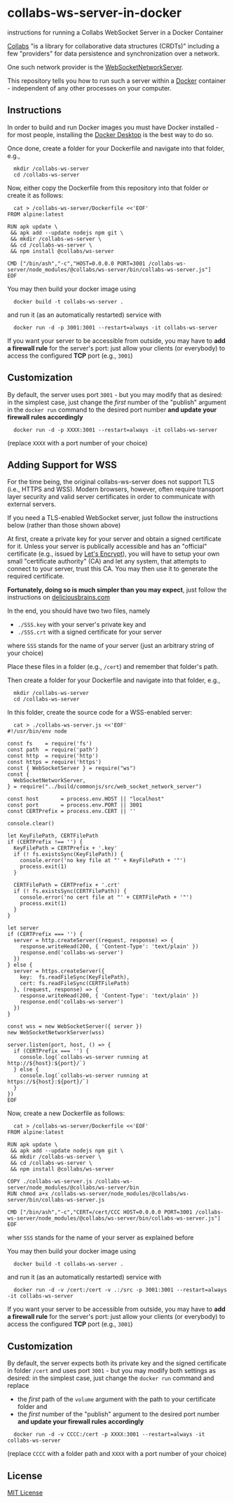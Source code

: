 # collabs-ws-server-in-docker #

instructions for running a Collabs WebSocket Server in a Docker Container

[Collabs](https://collabs.readthedocs.io/) "is a library for collaborative data structures (CRDTs)" including a few "providers" for data persistence and synchronization over a network.

One such network provider is the [WebSocketNetworkServer](https://collabs.readthedocs.io/en/latest/api/ws-server/classes/WebSocketNetworkServer.html).

This repository tells you how to run such a server within a [Docker](https://www.docker.com/) container - independent of any other processes on your computer.

## Instructions ##

In order to build and run Docker images you must have Docker installed - for most people, installing the [Docker Desktop](https://www.docker.com/products/docker-desktop/) is the best way to do so.

Once done, create a folder for your Dockerfile and navigate into that folder, e.g.,

```
  mkdir /collabs-ws-server
  cd /collabs-ws-server
```

Now, either copy the Dockerfile from this repository into that folder or create it as follows:

```
  cat > /collabs-ws-server/Dockerfile <<'EOF'
FROM alpine:latest

RUN apk update \
 && apk add --update nodejs npm git \
 && mkdir /collabs-ws-server \
 && cd /collabs-ws-server \
 && npm install @collabs/ws-server

CMD ["/bin/ash","-c","HOST=0.0.0.0 PORT=3001 /collabs-ws-server/node_modules/@collabs/ws-server/bin/collabs-ws-server.js"]
EOF
```

You may then build your docker image using

```
  docker build -t collabs-ws-server .
```

and run it (as an automatically restarted) service with

```
  docker run -d -p 3001:3001 --restart=always -it collabs-ws-server
```

If you want your server to be accessible from outside, you may have to **add a firewall rule** for the server's port: just allow your clients (or everybody) to access the configured **TCP** port (e.g., `3001`)

## Customization ##

By default, the server uses port `3001` - but you may modify that as desired: in the simplest case, just change the _first_ number of the "publish" argument in the `docker run` command to the desired port number **and update your firewall rules accordingly**

```
  docker run -d -p XXXX:3001 --restart=always -it collabs-ws-server
```

(replace `XXXX` with a port number of your choice)

## Adding Support for WSS ##

For the time being, the original collabs-ws-server does not support TLS (i.e., HTTPS and WSS). Modern browsers, however, often require transport layer security and valid server certificates in order to communicate with external servers.

If you need a TLS-enabled WebSocket server, just follow the instructions below (rather than those shown above)

At first, create a private key for your server and obtain a signed certificate for it. Unless your server is publically accessible and has an "official" certificate (e.g., issued by [Let's Encrypt](https://letsencrypt.org/)), you will have to setup your own small "certificate authority" (CA) and let any system, that attempts to connect to your server, trust this CA. You may then use it to generate the required certificate.

**Fortunately, doing so is much simpler than you may expect**, just follow the instructions on [deliciousbrains.com](https://deliciousbrains.com/ssl-certificate-authority-for-local-https-development/)

In the end, you should have two two files, namely

  * `./SSS.key` with your server's private key and
  * `./SSS.crt` with a signed certificate for your server

where `SSS` stands for the name of your server (just an arbitrary string of your choice)

Place these files in a folder (e.g., `/cert`) and remember that folder's path.

Then create a folder for your Dockerfile and navigate into that folder, e.g.,

```
  mkdir /collabs-ws-server
  cd /collabs-ws-server
```

In this folder, create the source code for a WSS-enabled server:

```
  cat > ./collabs-ws-server.js <<'EOF'
#!/usr/bin/env node

const fs    = require('fs')
const path  = require('path')
const http  = require('http')
const https = require('https')
const { WebSocketServer } = require("ws")
const {
  WebSocketNetworkServer,
} = require("../build/commonjs/src/web_socket_network_server")

const host       = process.env.HOST || "localhost"
const port       = process.env.PORT || 3001
const CERTPrefix = process.env.CERT || ''

console.clear()

let KeyFilePath, CERTFilePath
if (CERTPrefix !== '') {
  KeyFilePath = CERTPrefix + '.key'
  if (! fs.existsSync(KeyFilePath)) {
    console.error('no key file at "' + KeyFilePath + '"')
    process.exit(1)
  }

  CERTFilePath = CERTPrefix + '.crt'
  if (! fs.existsSync(CERTFilePath)) {
    console.error('no cert file at "' + CERTFilePath + '"')
    process.exit(1)
  }
}

let server
if (CERTPrefix === '') {
  server = http.createServer((request, response) => {
    response.writeHead(200, { 'Content-Type': 'text/plain' })
    response.end('collabs-ws-server')
  })
} else {
  server = https.createServer({
    key:  fs.readFileSync(KeyFilePath),
    cert: fs.readFileSync(CERTFilePath)
  }, (request, response) => {
    response.writeHead(200, { 'Content-Type': 'text/plain' })
    response.end('collabs-ws-server')
  })
}

const wss = new WebSocketServer({ server })
new WebSocketNetworkServer(wss)

server.listen(port, host, () => {
  if (CERTPrefix === '') {
    console.log(`collabs-ws-server running at http://${host}:${port}/`)
  } else {
    console.log(`collabs-ws-server running at https://${host}:${port}/`)
  }
})
EOF
```

Now, create a new Dockerfile as follows:

```
  cat > /collabs-ws-server/Dockerfile <<'EOF'
FROM alpine:latest

RUN apk update \
 && apk add --update nodejs npm git \
 && mkdir /collabs-ws-server \
 && cd /collabs-ws-server \
 && npm install @collabs/ws-server
 
COPY ./collabs-ws-server.js /collabs-ws-server/node_modules/@collabs/ws-server/bin
RUN chmod a+x /collabs-ws-server/node_modules/@collabs/ws-server/bin/collabs-ws-server.js

CMD ["/bin/ash","-c","CERT=/cert/CCC HOST=0.0.0.0 PORT=3001 /collabs-ws-server/node_modules/@collabs/ws-server/bin/collabs-ws-server.js"]
EOF
```

wher `SSS` stands for the name of your server as explained before

You may then build your docker image using

```
  docker build -t collabs-ws-server .
```

and run it (as an automatically restarted) service with

```
  docker run -d -v /cert:/cert -v .:/src -p 3001:3001 --restart=always -it collabs-ws-server
```

If you want your server to be accessible from outside, you may have to **add a firewall rule** for the server's port: just allow your clients (or everybody) to access the configured **TCP** port (e.g., `3001`)

## Customization ##

By default, the server expects both its private key and the signed certificate in folder `/cert` and uses port `3001` - but you may modify both settings as desired: in the simplest case, just change the `docker run` command and replace

* the _first_ path of the `volume` argument with the path to your certificate folder and
* the _first_ number of the "publish" argument to the desired port number **and update your firewall rules accordingly**

```
  docker run -d -v CCCC:/cert -p XXXX:3001 --restart=always -it collabs-ws-server
```

(replace `CCCC` with a folder path and `XXXX` with a port number of your choice)

## License ##

[MIT License](LICENSE.md)
